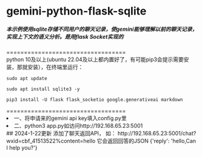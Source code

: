 <h1>gemini-python-flask-sqlite</h1>
<h5>本示例使用sqlite存储不同用户的聊天记录，使gemini能够理解以前的聊天记录，实现上下文的语义分析。是用flask Socket实现的</h5>
==================================<br>
python 10及以上(ubuntu 22.04及以上都内置好了，有可能pip3会提示需要安装，那就安装），在终端里运行：<br>
<code>
sudo apt update<br>
sudo apt install sqlite3 -y<br>
pip3 install -U flask flask_socketio google.generativeai markdown<br>
</code>
==================================<br>
<li> 一、将申请来的gemini api key填入config.py里<br></li>
<li> 二、python3 app.py如访问http://192.168.65.23:5001</li>
## 2024-1-22更新
添加了聊天返回API，
如：
http://192.168.65.23:5001/chat?wxid=cbf_41513522%content=hello
它会返回回答的JSON
{'reply': 'hello,Can I help you?'}
